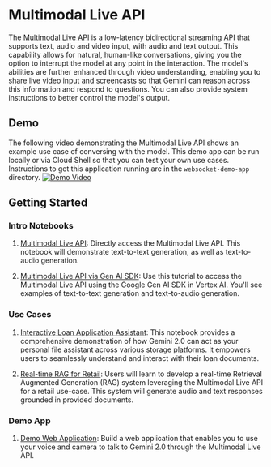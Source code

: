 # Multimodal Live API

The [Multimodal Live API](https://cloud.google.com/vertex-ai/generative-ai/docs/model-reference/multimodal-live) is a low-latency bidirectional streaming API that supports text, audio and video input, with audio and text output. This capability allows for natural, human-like conversations, giving you the option to interrupt the model at any point in the interaction. The model's abilities are further enhanced through video understanding, enabling you to share live video input and screencasts so that Gemini can reason across this information and respond to questions. You can also provide system instructions to better control the model's output.

## Demo

The following video demonstrating the Multimodal Live API shows an example use case of conversing with the model. This demo app can be run locally or via Cloud Shell so that you can test your own use cases. Instructions to get this application running are in the `websocket-demo-app` directory.
[![Demo Video](https://img.youtube.com/vi/_vc8sXog2ek/hqdefault.jpg)](https://www.youtube.com/watch?v=_vc8sXog2ek&t=1s)

## Getting Started

### Intro Notebooks

1. [Multimodal Live API](intro_multimodal_live_api.ipynb): Directly access the Multimodal Live API. This notebook will demonstrate text-to-text generation, as well as text-to-audio generation.

2. [Multimodal Live API via Gen AI SDK](intro_multimodal_live_api_genai_sdk.ipynb): Use this tutorial to access the Multimodal Live API using the Google Gen AI SDK in Vertex AI. You'll see examples of text-to-text generation and text-to-audio generation.

### Use Cases

1. [Interactive Loan Application Assistant](real_time_rag_bank_loans_gemini_2_0.ipynb): This notebook provides a comprehensive demonstration of how Gemini 2.0 can act as your personal file assistant across various storage platforms. It empowers users to seamlessly understand and interact with their loan documents.

2. [Real-time RAG for Retail](real_time_rag_retail_gemini_2_0.ipynb): Users will learn to develop a real-time Retrieval Augmented Generation (RAG) system leveraging the Multimodal Live API for a retail use-case. This system will generate audio and text responses grounded in provided documents.

### Demo App

1. [Demo Web Application](websocket-demo-app/README.md): Build a web application that enables you to use your voice and camera to talk to Gemini 2.0 through the Multimodal Live API.
